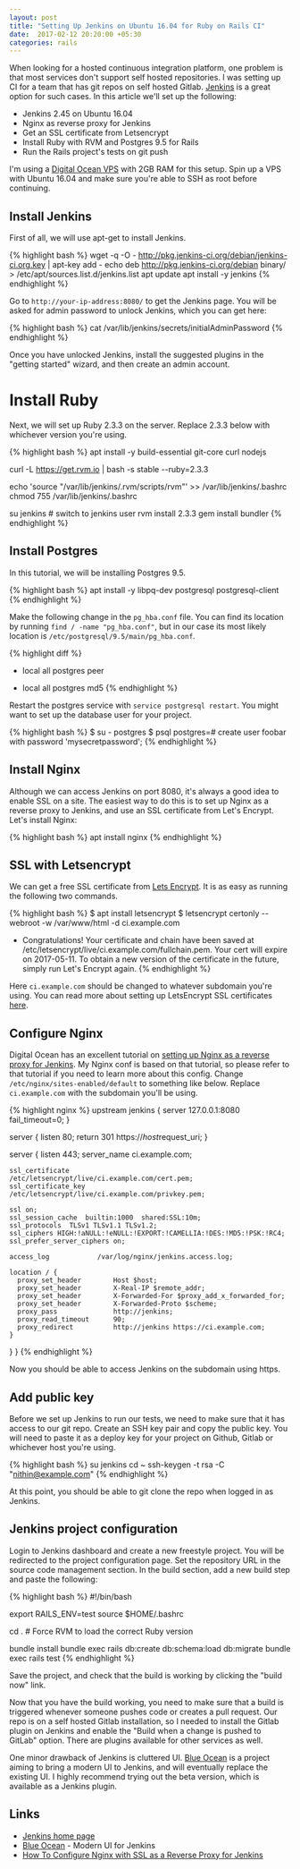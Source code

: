 ```yaml
---
layout: post
title: "Setting Up Jenkins on Ubuntu 16.04 for Ruby on Rails CI"
date:  2017-02-12 20:20:00 +05:30
categories: rails
---
```


When looking for a hosted continuous integration platform,
one problem is that most services don't support self hosted repositories.
I was setting up CI for a team that has git repos on self hosted Gitlab.
[Jenkins](https://jenkins.io) is a great option for such cases.
In this article we'll set up the following:

- Jenkins 2.45 on Ubuntu 16.04
- Nginx as reverse proxy for Jenkins
- Get an SSL certificate from Letsencrypt
- Install Ruby with RVM and Postgres 9.5 for Rails
- Run the Rails project's tests on git push

I'm using a [Digital Ocean VPS](https://m.do.co/c/863244c8a721) with 2GB RAM for this setup.
Spin up a VPS with Ubuntu 16.04 and
make sure you're able to SSH as root before continuing.

## Install Jenkins

First of all, we will use apt-get to install Jenkins.

{% highlight bash %}
wget -q -O - http://pkg.jenkins-ci.org/debian/jenkins-ci.org.key | apt-key add -
echo deb http://pkg.jenkins-ci.org/debian binary/ > /etc/apt/sources.list.d/jenkins.list
apt update
apt install -y jenkins
{% endhighlight %}

Go to `http://your-ip-address:8080/` to get the Jenkins page.
You will be asked for admin password to unlock Jenkins,
which you can get here:

{% highlight bash %}
cat /var/lib/jenkins/secrets/initialAdminPassword
{% endhighlight %}

Once you have unlocked Jenkins,
install the suggested plugins in the "getting started" wizard,
and then create an admin account.

# Install Ruby

Next, we will set up Ruby 2.3.3 on the server.
Replace 2.3.3 below with whichever version you're using.

{% highlight bash %}
apt install -y build-essential git-core curl nodejs

curl -L https://get.rvm.io | bash -s stable --ruby=2.3.3

echo 'source "/var/lib/jenkins/.rvm/scripts/rvm"' >> /var/lib/jenkins/.bashrc
chmod 755 /var/lib/jenkins/.bashrc

su jenkins # switch to jenkins user
rvm install 2.3.3
gem install bundler
{% endhighlight %}

## Install Postgres

In this tutorial, we will be installing Postgres 9.5.

{% highlight bash %}
apt install -y libpq-dev postgresql postgresql-client
{% endhighlight %}

Make the following change in the `pg_hba.conf` file.
You can find its location by running `find / -name "pg_hba.conf"`,
but in our case its most likely location is `/etc/postgresql/9.5/main/pg_hba.conf`.

{% highlight diff %}
- local   all             postgres                                peer
+ local   all             postgres                                md5
{% endhighlight %}

Restart the postgres service with `service postgresql restart`.
You might want to set up the database user for your project.

{% highlight bash %}
$ su - postgres
$ psql
postgres=# create user foobar with password 'mysecretpassword';
{% endhighlight %}

## Install Nginx

Although we can access Jenkins on port 8080,
it's always a good idea to enable SSL on a site.
The easiest way to do this is to set up Nginx as a reverse proxy to Jenkins,
and use an SSL certificate from Let's Encrypt.
Let's install Nginx:

{% highlight bash %}
apt install nginx
{% endhighlight %}

## SSL with Letsencrypt

We can get a free SSL certificate from [Lets Encrypt](https://letsencrypt.org).
It is as easy as running the following two commands.

{% highlight bash %}
$ apt install letsencrypt
$ letsencrypt certonly --webroot -w /var/www/html -d ci.example.com

 - Congratulations! Your certificate and chain have been saved at
   /etc/letsencrypt/live/ci.example.com/fullchain.pem. Your
   cert will expire on 2017-05-11. To obtain a new version of the
   certificate in the future, simply run Let's Encrypt again.
{% endhighlight %}

Here `ci.example.com` should be changed to whatever subdomain you're using.
You can read more about setting up LetsEncrypt SSL certificates
[here](https://certbot.eff.org/#ubuntuxenial-nginx).

## Configure Nginx

Digital Ocean has an excellent tutorial on
[setting up Nginx as a reverse proxy for Jenkins](https://www.digitalocean.com/community/tutorials/how-to-configure-nginx-with-ssl-as-a-reverse-proxy-for-jenkins).
My Nginx conf is based on that tutorial,
so please refer to that tutorial if you need to learn more about this config.
Change `/etc/nginx/sites-enabled/default` to something like below.
Replace `ci.example.com` with the subdomain you'll be using.

{% highlight nginx %}
upstream jenkins {
  server 127.0.0.1:8080 fail_timeout=0;
}

server {
    listen 80;
    return 301 https://$host$request_uri;
}

server {
    listen 443;
    server_name ci.example.com;

    ssl_certificate           /etc/letsencrypt/live/ci.example.com/cert.pem;
    ssl_certificate_key       /etc/letsencrypt/live/ci.example.com/privkey.pem;

    ssl on;
    ssl_session_cache  builtin:1000  shared:SSL:10m;
    ssl_protocols  TLSv1 TLSv1.1 TLSv1.2;
    ssl_ciphers HIGH:!aNULL:!eNULL:!EXPORT:!CAMELLIA:!DES:!MD5:!PSK:!RC4;
    ssl_prefer_server_ciphers on;

    access_log            /var/log/nginx/jenkins.access.log;

    location / {
      proxy_set_header        Host $host;
      proxy_set_header        X-Real-IP $remote_addr;
      proxy_set_header        X-Forwarded-For $proxy_add_x_forwarded_for;
      proxy_set_header        X-Forwarded-Proto $scheme;
      proxy_pass              http://jenkins;
      proxy_read_timeout      90;
      proxy_redirect          http://jenkins https://ci.example.com;
    }
  }
}
{% endhighlight %}

Now you should be able to access Jenkins on the subdomain using https.

## Add public key

Before we set up Jenkins to run our tests,
we need to make sure that it has access to our git repo.
Create an SSH key pair and copy the public key.
You will need to paste it as a deploy key for your project
on Github, Gitlab or whichever host you're using.

{% highlight bash %}
su jenkins
cd ~
ssh-keygen -t rsa -C "nithin@example.com"
{% endhighlight %}

At this point, you should be able to git clone the repo
when logged in as Jenkins.

## Jenkins project configuration

Login to Jenkins dashboard and create a new freestyle project.
You will be redirected to the project configuration page.
Set the repository URL in the source code management section.
In the build section, add a new build step and paste the following:

{% highlight bash %}
#!/bin/bash

export RAILS_ENV=test
source $HOME/.bashrc

cd .  # Force RVM to load the correct Ruby version

bundle install
bundle exec rails db:create db:schema:load db:migrate
bundle exec rails test
{% endhighlight %}

Save the project, and check that the build is working
by clicking the "build now" link.

Now that you have the build working,
you need to make sure that a build is triggered
whenever someone pushes code or creates a pull request.
Our repo is on a self hosted Gitlab installation,
so I needed to install the Gitlab plugin on Jenkins
and enable the "Build when a change is pushed to GitLab" option.
There are plugins available for other services as well.

One minor drawback of Jenkins is cluttered UI.
[Blue Ocean](https://jenkins.io/projects/blueocean/)
is a project aiming to bring a modern UI to Jenkins,
and will eventually replace the existing UI.
I highly recommend trying out the beta version,
which is available as a Jenkins plugin.

## Links

- [Jenkins home page](https://jenkins.io)
- [Blue Ocean](https://jenkins.io/projects/blueocean/) -
  Modern UI for Jenkins
- [How To Configure Nginx with SSL as a Reverse Proxy for Jenkins](https://www.digitalocean.com/community/tutorials/how-to-configure-nginx-with-ssl-as-a-reverse-proxy-for-jenkins)
